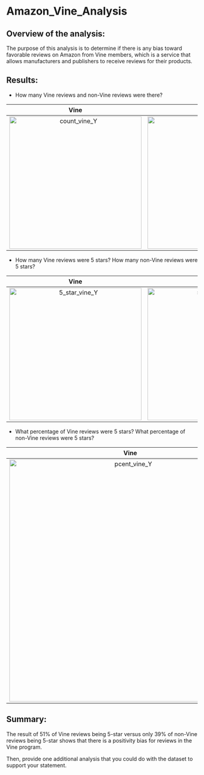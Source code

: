 # Amazon_Vine_Analysis
   
## Overview of the analysis: 
The purpose of this analysis is to determine if there is any bias toward favorable reviews on Amazon from Vine members, which is a service that allows manufacturers and publishers to receive reviews for their products. 

## Results: 
* How many Vine reviews and non-Vine reviews were there?

Vine|non-Vine
:-------------------------:|:-------------------------:
<img width="348" alt="count_vine_Y" src="https://user-images.githubusercontent.com/85706721/137660854-5483f158-f255-4b6b-a8a3-f25e00fd42dc.png">|<img width="348" alt="count_vine_N" src="https://user-images.githubusercontent.com/85706721/137660886-d2b76139-f1a2-4f3f-8eaa-c86bfbfcab0b.png">


* How many Vine reviews were 5 stars? How many non-Vine reviews were 5 stars?

Vine|non-Vine
:-------------------------:|:-------------------------:
<img width="348" alt="5_star_vine_Y" src="https://user-images.githubusercontent.com/85706721/137661002-e2e61f52-f410-45a1-b73e-d4641ffec009.png">|<img width="348" alt="5_star_vine_N" src="https://user-images.githubusercontent.com/85706721/137661008-a11e96a0-a765-4382-a8d8-ba0a6cbadc4e.png">


* What percentage of Vine reviews were 5 stars? What percentage of non-Vine reviews were 5 stars?

Vine|non-Vine
:-------------------------:|:-------------------------:
<img width="637" alt="pcent_vine_Y" src="https://user-images.githubusercontent.com/85706721/137661083-2f72c9b4-97ed-4995-bf42-a581be101023.png">|<img width="637" alt="pcent_vine_N" src="https://user-images.githubusercontent.com/85706721/137661103-24c5128d-45fa-4488-bf07-cce9585d2e78.png">

## Summary: 

The result of 51% of Vine reviews being 5-star versus only 39% of non-Vine reviews being 5-star shows that there is a positivity bias for reviews in the Vine program.

Then, provide one additional analysis that you could do with the dataset to support your statement.

